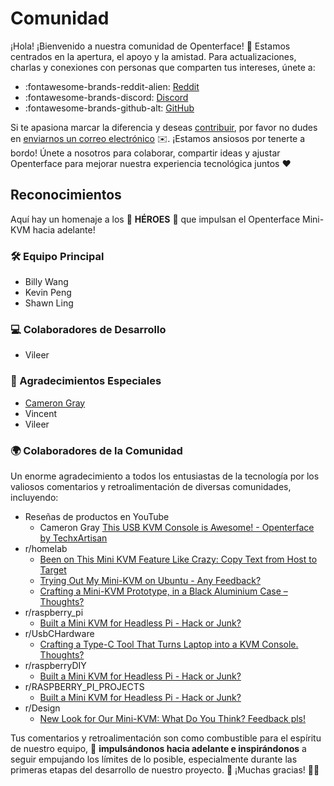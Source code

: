 # Comunidad

¡Hola! ¡Bienvenido a nuestra comunidad de Openterface! 🎉 Estamos centrados en la apertura, el apoyo y la amistad.
Para actualizaciones, charlas y conexiones con personas que comparten tus intereses, únete a:

- :fontawesome-brands-reddit-alien: [Reddit](https://www.reddit.com/r/Openterface_miniKVM/)
- :fontawesome-brands-discord: [Discord](https://discord.gg/sFTJD6a3R8)
- :fontawesome-brands-github-alt: [GitHub](https://github.com/TechxArtisanStudio/Openterface/discussions)

Si te apasiona marcar la diferencia y deseas [contribuir](/contributing), por favor no dudes en [enviarnos un correo electrónico](mailto:info@techxartisan.com) ✉️. ¡Estamos ansiosos por tenerte a bordo! Únete a nosotros para colaborar, compartir ideas y ajustar Openterface para mejorar nuestra experiencia tecnológica juntos ❤️

## Reconocimientos

Aquí hay un homenaje a los 🦸 **HÉROES** 🌟 que impulsan el Openterface Mini-KVM hacia adelante!

### 🛠 Equipo Principal

- Billy Wang
- Kevin Peng
- Shawn Ling

### 💻 Colaboradores de Desarrollo

- Vileer

### 🌟 Agradecimientos Especiales

- [Cameron Gray](https://www.youtube.com/@camerongray1515)
- Vincent
- Vileer

### 🌍 Colaboradores de la Comunidad

Un enorme agradecimiento a todos los entusiastas de la tecnología por los valiosos comentarios y retroalimentación de diversas comunidades, incluyendo:

- Reseñas de productos en YouTube
    - Cameron Gray [This USB KVM Console is Awesome! - Openterface by TechxArtisan](https://youtu.be/xAEQpWyfY-c?si=sYXiFBrzTiHyIGna)
- r/homelab
    - [Been on This Mini KVM Feature Like Crazy: Copy Text from Host to Target](https://www.reddit.com/r/homelab/comments/1b2adz5/been_on_this_mini_kvm_feature_like_crazy_copy/)
    - [Trying Out My Mini-KVM on Ubuntu - Any Feedback?](https://www.reddit.com/r/homelab/comments/1ahwrl4/trying_out_my_minikvm_on_ubuntu_any_feedback/)
    - [Crafting a Mini-KVM Prototype, in a Black Aluminium Case – Thoughts?](https://www.reddit.com/r/homelab/comments/1acdfwt/crafting_a_minikvm_prototype_in_a_black_aluminium/)
- r/raspberry_pi
    - [Built a Mini KVM for Headless Pi - Hack or Junk?](https://www.reddit.com/r/raspberry_pi/comments/1avk6ik/built_a_mini_kvm_for_headless_pi_hack_or_junk/)
- r/UsbCHardware
    - [Crafting a Type-C Tool That Turns Laptop into a KVM Console. Thoughts?](https://www.reddit.com/r/UsbCHardware/comments/1bn493k/crafting_a_typec_tool_that_turns_laptop_into_a/)
- r/raspberryDIY
    - [Built a Mini KVM for Headless Pi - Hack or Junk?](https://www.reddit.com/r/raspberryDIY/comments/1avl27a/built_a_mini_kvm_for_headless_pi_hack_or_junk/)
- r/RASPBERRY_PI_PROJECTS
    - [Built a Mini KVM for Headless Pi - Hack or Junk?](https://www.reddit.com/r/RASPBERRY_PI_PROJECTS/comments/1avkqq8/built_a_mini_kvm_for_headless_pi_hack_or_junk/)
- r/Design
    - [New Look for Our Mini-KVM: What Do You Think? Feedback pls!](https://www.reddit.com/r/Design/comments/1aht6m3/new_look_for_our_minikvm_what_do_you_think/)

Tus comentarios y retroalimentación son como combustible para el espíritu de nuestro equipo, 🚀 **impulsándonos hacia adelante e inspirándonos** a seguir empujando los límites de lo posible, especialmente durante las primeras etapas del desarrollo de nuestro proyecto. 🌟 ¡Muchas gracias! 🙌🎉
